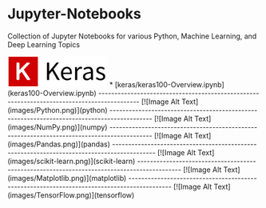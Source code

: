 # Jupyter-Notebooks  
Collection of Jupyter Notebooks for various Python, Machine Learning, and Deep Learning Topics  

<img src="images/Keras.png" width="200"/>
* [keras/keras100-Overview.ipynb](keras100-Overview.ipynb)
-------------------------------------------------------------------------------------------  
[![Image Alt Text](images/Python.png)](python)  
------------------------------------------------------------------------------------------- 
[![Image Alt Text](images/NumPy.png)](numpy)  
-------------------------------------------------------------------------------------------  
[![Image Alt Text](images/Pandas.png)](pandas)  
-------------------------------------------------------------------------------------------  
[![Image Alt Text](images/scikit-learn.png)](scikit-learn)  
-------------------------------------------------------------------------------------------  
[![Image Alt Text](images/Matplotlib.png)](matplotlib)   
-------------------------------------------------------------------------------------------  
[![Image Alt Text](images/TensorFlow.png)](tensorflow)  
